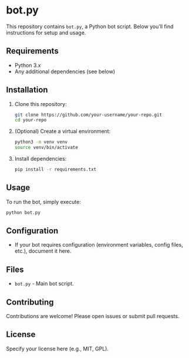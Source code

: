 # bot.py

This repository contains `bot.py`, a Python bot script. Below you’ll find instructions for setup and usage.

## Requirements

- Python 3.x
- Any additional dependencies (see below)

## Installation

1. Clone this repository:
    ```bash
    git clone https://github.com/your-username/your-repo.git
    cd your-repo
    ```

2. (Optional) Create a virtual environment:
    ```bash
    python3 -m venv venv
    source venv/bin/activate
    ```

3. Install dependencies:
    ```bash
    pip install -r requirements.txt
    ```

## Usage

To run the bot, simply execute:
```bash
python bot.py
```

## Configuration

- If your bot requires configuration (environment variables, config files, etc.), document it here.

## Files

- `bot.py` - Main bot script.

## Contributing

Contributions are welcome! Please open issues or submit pull requests.

## License

Specify your license here (e.g., MIT, GPL).
